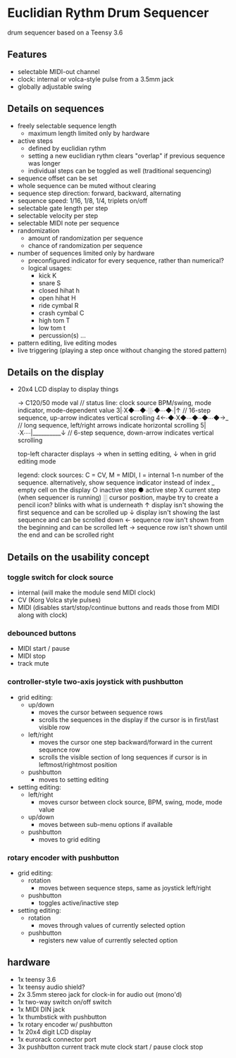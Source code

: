 # Euclidian Rythm Drum Sequencer
drum sequencer based on a Teensy 3.6

## Features
- selectable MIDI-out channel
- clock: internal or volca-style pulse from a 3.5mm jack
- globally adjustable swing

## Details on sequences
- freely selectable sequence length
  - maximum length limited only by hardware
- active steps 
  - defined by euclidian rythm
  - setting a new euclidian rythm clears "overlap" if previous sequence was longer
  - individual steps can be toggled as well (traditional sequencing)
- sequence offset can be set
- whole sequence can be muted without clearing
- sequence step direction: forward, backward, alternating
- sequence speed: 1/16, 1/8, 1/4, triplets on/off
- selectable gate length per step
- selectable velocity per step
- selectable MIDI note per sequence
- randomization
  - amount of randomization per sequence
  - chance of randomization per sequence
- number of sequences limited only by hardware
  - preconfigured indicator for every sequence, rather than numerical?
  - logical usages:
    - kick            K
    - snare           S
    - closed hihat    h
    - open hihat      H
    - ride cymbal     R
    - crash cymbal    C
    - high tom        T
    - low tom         t
    - percussion(s)   ...
- pattern editing, live editing modes
- live triggering (playing a step once without changing the stored pattern)
    
## Details on the display
- 20x4 LCD display to display things

  → C120/50   mode val   // status line: clock source BPM/swing, mode indicator, mode-dependent value
  3|∙X◆∙∙∙◆∙░∙◆∙∙∙◆∙|↑   // 16-step sequence, up-arrow indicates vertical scrolling
  4←∙◆∙X◆∙∙∙◆∙∙◆∙∙∙◆→_   // long sequence, left/right arrows indicate horizontal scrolling
  5|∙X∙∙∙∙|__________↓   // 6-step sequence, down-arrow indicates vertical scrolling
  
  top-left character displays → when in setting editing, ↓ when in grid editing mode
    
  legend:
    clock sources: C = CV, M = MIDI, I = internal
    1-n number of the sequence. alternatively, show sequence indicator instead of index
    _   empty cell on the display
    ○   inactive step
    ●   active step
    X   current step (when sequencer is running)
    ░   cursor position, maybe try to create a pencil icon? blinks with what is underneath
    ↑   display isn't showing the first sequence and can be scrolled up
    ↓   display isn't showing the last sequence and can be scrolled down
    ←   sequence row isn't shown from the beginning and can be scrolled left
    →   sequence row isn't shown until the end and can be scrolled right

## Details on the usability concept
### toggle switch for clock source
  - internal (will make the module send MIDI clock)
  - CV (Korg Volca style pulses)
  - MIDI (disables start/stop/continue buttons and reads those from MIDI along with clock)

### debounced buttons
  - MIDI start / pause
  - MIDI stop
  - track mute

### controller-style two-axis joystick with pushbutton
  - grid editing:
    - up/down 
      - moves the cursor between sequence rows
      - scrolls the sequences in the display if the cursor is in first/last visible row
    - left/right 
      - moves the cursor one step backward/forward in the current sequence row
      - scrolls the visible section of long sequences if cursor is in leftmost/rightmost position
    - pushbutton
      - moves to setting editing
  - setting editing:
    - left/right
      - moves cursor between clock source, BPM, swing, mode, mode value
    - up/down
      - moves between sub-menu options if available
    - pushbutton
      - moves to grid editing

### rotary encoder with pushbutton
  - grid editing:
    - rotation
      - moves between sequence steps, same as joystick left/right
    - pushbutton
      - toggles active/inactive step
  - setting editing:
    - rotation
      - moves through values of currently selected option
    - pushbutton
      - registers new value of currently selected option
      
## hardware
- 1x teensy 3.6
- 1x teensy audio shield?
- 2x 3.5mm stereo jack                for clock-in
                                      for audio out (mono'd)
- 1x two-way switch                   on/off switch
- 1x MIDI DIN jack
- 1x thumbstick with pushbutton
- 1x rotary encoder w/ pushbutton
- 1x 20x4 digit LCD display
- 1x eurorack connector port 
- 3x pushbutton                       current track mute
                                      clock start / pause
                                      clock stop
